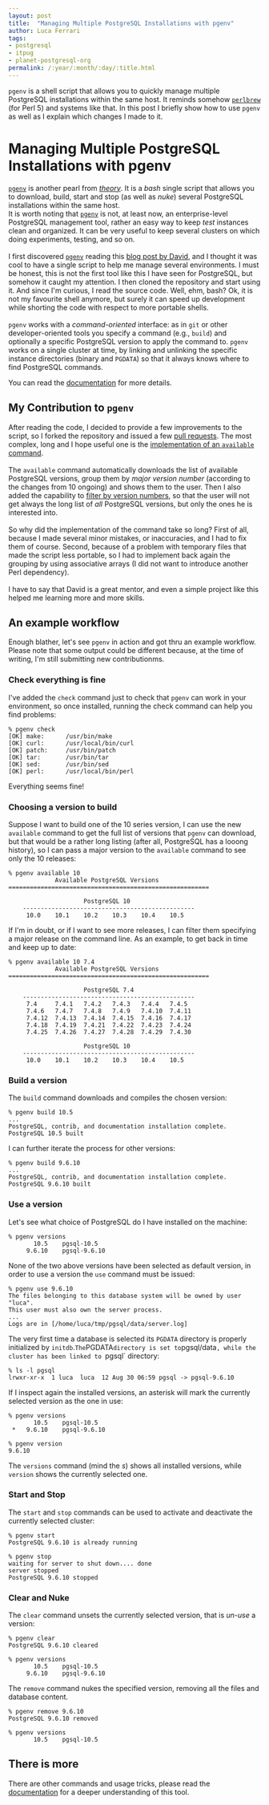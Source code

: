 ```yaml
---
layout: post
title:  "Managing Multiple PostgreSQL Installations with pgenv"
author: Luca Ferrari
tags:
- postgresql
- itpug
- planet-postgresql-org
permalink: /:year/:month/:day/:title.html
---
```

`pgenv` is a shell script that allows you to quickly manage multiple PostgreSQL installations within the same host. It reminds somehow [`perlbrew`](https://perlbrew.pl/) (for Perl 5) and systems like that. In this post I briefly show how to use `pgenv` as well as I explain which changes I made to it.

# Managing Multiple PostgreSQL Installations with pgenv
[`pgenv`](https://github.com/theory/pgenv) is another pearl from [*theory*](https://justatheory.com/). It is a *bash* single script that allows you to download, build, start and stop (as well as *nuke*) several PostgreSQL installations within the same host.
<br/>
It is worth noting that [`pgenv`](https://github.com/theory/pgenv) is not, at least now, an enterprise-level PostgreSQL management tool, rather an easy way to keep *test* instances clean and organized. It can be very useful to keep several clusters on which doing experiments, testing, and so on.
<br/>
<br/>
I first discovered [`pgenv`](https://github.com/theory/pgenv) reading this [blog post by David](https://justatheory.com/2018/08/pgenv/), and I thought it was cool to have a single script to help me manage several environments. I must be honest, this is not the first tool like this I have seen for PostgreSQL, but somehow it caught my attention.
I then cloned the repository and start using it. And since I'm curious, I read the source code.
Well, ehm, bash? Ok, it is not my favourite shell anymore, but surely it can speed up development while shorting the code with respect to more portable shells.
<br/>
<br/>
`pgenv` works with a *command-oriented* interface: as in `git` or other developer-oriented tools you specify a command (e.g., `build`) and optionally a specific PostgreSQL version to apply the command to.
`pgenv` works on a single cluster at time, by linking and unlinking the specific instance directories (binary and `PGDATA`) so that it always knows where to find PostgreSQL commands.

You can read the [documentation](https://github.com/theory/pgenv/blob/master/README.md) for more details.


## My Contribution to `pgenv`

After reading the code, I decided to provide a few improvements to the script, so I forked the repository and issued a few [pull requests](https://github.com/theory/pgenv/pulls?utf8=%E2%9C%93&q=is%3Apr+author%3Afluca1978+). The most complex, long and I hope useful one is the [implementation of an `available` command](https://github.com/theory/pgenv/pull/5).
<br/>
<br/>
The `available` command automatically downloads the list of available PostgreSQL versions, group them by *major version number* (according to the changes from 10 ongoing) and shows them to the user. Then I also added the capability to [filter by version numbers](https://github.com/theory/pgenv/pull/5/commits/c6d5d77cf5674039f082339521ea7b5a82985139), so that the user will not get always the long list of *all* PostgreSQL versions, but only the ones he is interested into.
<br/>
<br/>
So why did the implementation of the command take so long? First of all, because I made several minor mistakes, or inaccuracies, and I had to fix them of course. Second, because of a problem with temporary files that made the script less portable, so I had to implement back again the grouping by using associative arrays (I did not want to introduce another Perl dependency).
<br/>
<br/>
I have to say that David is a great mentor, and even a simple project like this helped me learning more and more skills.


## An example workflow

Enough blather, let's see `pgenv` in action and got thru an example workflow.
Please note that some output could be different because, at the time of writing, I'm still submitting new contributionms.

### Check everything is fine

I've added the `check` command just to check that `pgenv` can work in your environment, so once installed, running the check command can help you find problems:

```shell
% pgenv check
[OK] make:      /usr/bin/make
[OK] curl:      /usr/local/bin/curl
[OK] patch:     /usr/bin/patch
[OK] tar:       /usr/bin/tar
[OK] sed:       /usr/bin/sed
[OK] perl:      /usr/local/bin/perl
```

Everything seems fine!

### Choosing a version to build

Suppose I want to build one of the 10  series version, I can use the new `available` command to get the full list of versions that `pgenv` can download, but that would be a rather long listing (after all, PostgreSQL has a looong history), so I can pass a major version to the `available` command to see only the 10 releases:

```shell
% pgenv available 10
             Available PostgreSQL Versions
========================================================

                     PostgreSQL 10
    ------------------------------------------------
     10.0    10.1    10.2    10.3    10.4    10.5 
```

If I'm in doubt, or if I want to see more releases, I can filter them specifying a major release on the command line.
As an example, to get back in time and keep up to date:

```shell
% pgenv available 10 7.4
             Available PostgreSQL Versions
========================================================

                     PostgreSQL 7.4
    ------------------------------------------------
     7.4     7.4.1   7.4.2   7.4.3   7.4.4   7.4.5  
     7.4.6   7.4.7   7.4.8   7.4.9   7.4.10  7.4.11 
     7.4.12  7.4.13  7.4.14  7.4.15  7.4.16  7.4.17 
     7.4.18  7.4.19  7.4.21  7.4.22  7.4.23  7.4.24 
     7.4.25  7.4.26  7.4.27  7.4.28  7.4.29  7.4.30 

                     PostgreSQL 10
    ------------------------------------------------
     10.0    10.1    10.2    10.3    10.4    10.5   
```

### Build a version

The `build` command downloads and compiles the chosen version:

```shell
% pgenv build 10.5
...
PostgreSQL, contrib, and documentation installation complete.
PostgreSQL 10.5 built
```

I can further iterate the process for other versions:

```shell
% pgenv build 9.6.10
...
PostgreSQL, contrib, and documentation installation complete.
PostgreSQL 9.6.10 built
```

### Use a version

Let's see what choice of PostgreSQL do I have installed on the machine:

```shell
% pgenv versions
       10.5    pgsql-10.5
     9.6.10    pgsql-9.6.10
```

None of the two above versions have been selected as default version, in order to use a version the `use` command must be issued:

```shell
% pgenv use 9.6.10
The files belonging to this database system will be owned by user "luca".
This user must also own the server process.
...
Logs are in [/home/luca/tmp/pgsql/data/server.log]
```

The very first time a database is selected its `PGDATA` directory is properly initialized by `initdb`.`
The `PGDATA` directory is set to `pgsql/data`, while the cluster has been linked to `pgsql` directory:

```shell
% ls -l pgsql
lrwxr-xr-x  1 luca  luca  12 Aug 30 06:59 pgsql -> pgsql-9.6.10
```

If I inspect again the installed versions, an asterisk will mark the currently selected version as the one in use:

```shell
% pgenv versions
       10.5    pgsql-10.5
 *   9.6.10    pgsql-9.6.10

% pgenv version 
9.6.10
```

The `versions` command (mind the *s*) shows all installed versions, while `version` shows the currently selected one.

### Start and Stop

The `start` and `stop` commands can be used to activate and deactivate the currently selected cluster:

```shell
% pgenv start
PostgreSQL 9.6.10 is already running

% pgenv stop 
waiting for server to shut down.... done
server stopped
PostgreSQL 9.6.10 stopped
```

### Clear and Nuke
The `clear` command unsets the currently selected version, that is *un-use* a version:

```shell
% pgenv clear
PostgreSQL 9.6.10 cleared

% pgenv versions
       10.5    pgsql-10.5
     9.6.10    pgsql-9.6.10
```

The `remove` command nukes the specified version, removing all the files and database content.

```shell
% pgenv remove 9.6.10
PostgreSQL 9.6.10 removed

% pgenv versions     
       10.5    pgsql-10.5
```

## There is more
There are other commands and usage tricks, please read the [documentation](https://github.com/theory/pgenv/blob/master/README.md) for a deeper understanding of this tool.

